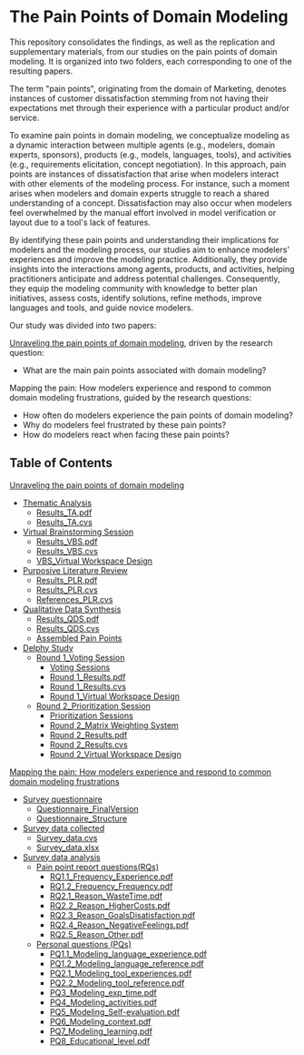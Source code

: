 # The Pain Points of Domain Modeling

This repository consolidates the findings, as well as the replication and supplementary materials, from our studies on the pain points of domain modeling. It is organized into two folders, each corresponding to one of the resulting papers.

The term "pain points", originating from the domain of Marketing, denotes instances of customer dissatisfaction stemming from not having their expectations met through their experience with a particular product and/or service.

To examine pain points in domain modeling, we conceptualize modeling as a dynamic interaction between multiple agents (e.g., modelers, domain experts, sponsors), products (e.g., models, languages, tools), and activities (e.g., requirements elicitation, concept negotiation). In this approach, pain points are instances of dissatisfaction that arise when modelers interact with other elements of the modeling process. For instance, such a moment arises when modelers and domain experts struggle to reach a shared understanding of a concept. Dissatisfaction may also occur when modelers feel overwhelmed by the manual effort involved in model verification or layout due to a tool's lack of features.

By identifying these pain points and understanding their implications for modelers and the modeling process, our studies aim to enhance modelers’ experiences and improve the modeling practice. Additionally, they provide insights into the interactions among agents, products, and activities, helping practitioners anticipate and address potential challenges. Consequently, they equip the modeling community with knowledge to better plan initiatives, assess costs, identify solutions, refine methods, improve languages and tools, and guide novice modelers.

Our study was divided into two papers:

[Unraveling the pain points of domain modeling](https://www.sciencedirect.com/science/article/pii/S0950584925000758), driven by the research question: 
 - What are the main pain points associated with domain modeling? 

Mapping the pain: How modelers experience and respond to common domain modeling frustrations, guided by the research questions:
 - How often do modelers experience the pain points of domain modeling?
 - Why do modelers feel frustrated by these pain points?
 - How do modelers react when facing these pain points?

 ## Table of Contents 

[Unraveling the pain points of domain modeling](https://github.com/utwente-scs/pain-points-modeling/tree/main/Unraveling%20the%20pain%20points%20of%20domain%20modeling%20)
- [Thematic Analysis](https://github.com/utwente-scs/pain-points-modeling/tree/main/Unraveling%20the%20pain%20points%20of%20domain%20modeling%20/Thematic%20Analysis)
	- [Results_TA.pdf](https://github.com/utwente-scs/pain-points-modeling/blob/main/Unraveling%20the%20pain%20points%20of%20domain%20modeling%20/Thematic%20Analysis/Results_TA.pdf)
	- [Results_TA.cvs](https://github.com/utwente-scs/pain-points-modeling/blob/main/Unraveling%20the%20pain%20points%20of%20domain%20modeling%20/Thematic%20Analysis/Results_TA.csv)
- [Virtual Brainstorming Session](https://github.com/utwente-scs/pain-points-modeling/tree/main/Unraveling%20the%20pain%20points%20of%20domain%20modeling%20/Virtual%20Brainstorming%20Session)
	- [Results_VBS.pdf](https://github.com/utwente-scs/pain-points-modeling/blob/main/Unraveling%20the%20pain%20points%20of%20domain%20modeling%20/Virtual%20Brainstorming%20Session/Results_VBS.pdf)
	- [Results_VBS.cvs](https://github.com/utwente-scs/pain-points-modeling/blob/main/Unraveling%20the%20pain%20points%20of%20domain%20modeling%20/Virtual%20Brainstorming%20Session/Results_VBS.csv)
 	- [VBS_Virtual Workspace Design](https://github.com/utwente-scs/pain-points-modeling/blob/main/Unraveling%20the%20pain%20points%20of%20domain%20modeling%20/Virtual%20Brainstorming%20Session/VBS_Virtual%20Workspace%20Design.pdf)  
- [Purposive Literature Review](https://github.com/utwente-scs/pain-points-modeling/tree/main/Unraveling%20the%20pain%20points%20of%20domain%20modeling%20/Purposive%20Literature%20Review)
	- [Results_PLR.pdf](https://github.com/utwente-scs/pain-points-modeling/blob/main/Unraveling%20the%20pain%20points%20of%20domain%20modeling%20/Purposive%20Literature%20Review/Results_PLR.pdf)
	- [Results_PLR.cvs](https://github.com/utwente-scs/pain-points-modeling/blob/main/Unraveling%20the%20pain%20points%20of%20domain%20modeling%20/Purposive%20Literature%20Review/Results_PLR.csv)
	- [References_PLR.cvs](https://github.com/utwente-scs/pain-points-modeling/blob/main/Unraveling%20the%20pain%20points%20of%20domain%20modeling%20/Purposive%20Literature%20Review/Refereces_PLR.csv)
- [Qualitative Data Synthesis](https://github.com/utwente-scs/pain-points-modeling/tree/main/Unraveling%20the%20pain%20points%20of%20domain%20modeling%20/Qualitative%20Data%20Synthesis)
	- [Results_QDS.pdf](https://github.com/utwente-scs/pain-points-modeling/blob/main/Unraveling%20the%20pain%20points%20of%20domain%20modeling%20/Qualitative%20Data%20Synthesis/Results_QDS.pdf)
	- [Results_QDS.cvs](https://github.com/utwente-scs/pain-points-modeling/blob/main/Unraveling%20the%20pain%20points%20of%20domain%20modeling%20/Qualitative%20Data%20Synthesis/Results_QDS.csv)
	- [Assembled Pain Points](https://github.com/utwente-scs/pain-points-modeling/blob/main/Unraveling%20the%20pain%20points%20of%20domain%20modeling%20/Qualitative%20Data%20Synthesis/Assembled%20Pain%20Points..pdf)
- [Delphy Study](https://github.com/utwente-scs/pain-points-modeling/tree/main/Unraveling%20the%20pain%20points%20of%20domain%20modeling%20/Delphi%20Study)
	- [Round 1_Voting Session](https://github.com/utwente-scs/pain-points-modeling/tree/main/Unraveling%20the%20pain%20points%20of%20domain%20modeling%20/Delphi%20Study/Round%201_Voting%20Session)
		- [Voting Sessions](https://github.com/utwente-scs/pain-points-modeling/tree/main/Unraveling%20the%20pain%20points%20of%20domain%20modeling%20/Delphi%20Study/Round%201_Voting%20Session/Voting%20Sessions)
		- [Round 1_Results.pdf](https://github.com/utwente-scs/pain-points-modeling/blob/main/Unraveling%20the%20pain%20points%20of%20domain%20modeling%20/Delphi%20Study/Round%201_Voting%20Session/Round%201_Results.pdf)
		- [Round 1_Results.cvs](https://github.com/utwente-scs/pain-points-modeling/blob/main/Unraveling%20the%20pain%20points%20of%20domain%20modeling%20/Delphi%20Study/Round%201_Voting%20Session/Round%201_Results.csv)
		- [Round 1_Virtual Workspace Design](https://github.com/utwente-scs/pain-points-modeling/blob/main/Unraveling%20the%20pain%20points%20of%20domain%20modeling%20/Delphi%20Study/Round%201_Voting%20Session/Round%201_Virtual%20Workspace%20Design.pdf)
	- [Round 2_Prioritization Session](https://github.com/utwente-scs/pain-points-modeling/tree/main/Unraveling%20the%20pain%20points%20of%20domain%20modeling%20/Delphi%20Study/Round%202_Prioritization%20Session)
		- [Prioritization Sessions](https://github.com/utwente-scs/pain-points-modeling/tree/main/Unraveling%20the%20pain%20points%20of%20domain%20modeling%20/Delphi%20Study/Round%202_Prioritization%20Session/Prioritization%20Sessions)
		- [Round 2_Matrix Weighting System](https://github.com/utwente-scs/pain-points-modeling/blob/main/Unraveling%20the%20pain%20points%20of%20domain%20modeling%20/Delphi%20Study/Round%202_Prioritization%20Session/Round%202_Matrix%20Weighting%20System.pdf)
		- [Round 2_Results.pdf](https://github.com/utwente-scs/pain-points-modeling/blob/main/Unraveling%20the%20pain%20points%20of%20domain%20modeling%20/Delphi%20Study/Round%202_Prioritization%20Session/Round%202_Results.pdf)
		- [Round 2_Results.cvs](https://github.com/utwente-scs/pain-points-modeling/blob/main/Unraveling%20the%20pain%20points%20of%20domain%20modeling%20/Delphi%20Study/Round%202_Prioritization%20Session/Round%202_Results.csv)
		- [Round 2_Virtual Workspace Design](https://github.com/utwente-scs/pain-points-modeling/blob/main/Unraveling%20the%20pain%20points%20of%20domain%20modeling%20/Delphi%20Study/Round%202_Prioritization%20Session/Round%202_Virtual%20Workspace%20Design.pdf.pdf)

[Mapping the pain: How modelers experience and respond to common domain modeling frustrations](https://github.com/utwente-scs/pain-points-modeling/tree/main/Mapping%20the%20pain_How%20modelers%20experience%20and%20respond%20to%20common%20domain%20modeling%20frustrations)
- [Survey questionnaire](https://github.com/utwente-scs/pain-points-modeling/tree/main/Mapping%20the%20pain_How%20modelers%20experience%20and%20respond%20to%20common%20domain%20modeling%20frustrations/Survey%20questionnaire)
	- [Questionnaire_FinalVersion](https://github.com/utwente-scs/pain-points-modeling/blob/main/Mapping%20the%20pain_How%20modelers%20experience%20and%20respond%20to%20common%20domain%20modeling%20frustrations/Survey%20questionnaire/Questionnaire_FinalVersion.pdf)
  	- [Questionnaire_Structure](https://github.com/utwente-scs/pain-points-modeling/blob/main/Mapping%20the%20pain_How%20modelers%20experience%20and%20respond%20to%20common%20domain%20modeling%20frustrations/Survey%20questionnaire/Questionnaire_Structure.png)
- [Survey data collected](https://github.com/utwente-scs/pain-points-modeling/tree/main/Mapping%20the%20pain_How%20modelers%20experience%20and%20respond%20to%20common%20domain%20modeling%20frustrations/Suvey%20data%20collected)
  	- [Survey_data.cvs](https://github.com/utwente-scs/pain-points-modeling/blob/main/Mapping%20the%20pain_How%20modelers%20experience%20and%20respond%20to%20common%20domain%20modeling%20frustrations/Suvey%20data%20collected/Survey_Data.csv)
	- [Survey_data.xlsx](https://github.com/utwente-scs/pain-points-modeling/blob/main/Mapping%20the%20pain_How%20modelers%20experience%20and%20respond%20to%20common%20domain%20modeling%20frustrations/Suvey%20data%20collected/Survey_Data.xlsx)
- [Survey data analysis](https://github.com/utwente-scs/pain-points-modeling/tree/main/Mapping%20the%20pain_How%20modelers%20experience%20and%20respond%20to%20common%20domain%20modeling%20frustrations/Survey%20data%20analysis)
	- [Pain point report questions(RQs)](https://github.com/utwente-scs/pain-points-modeling/tree/main/Mapping%20the%20pain_How%20modelers%20experience%20and%20respond%20to%20common%20domain%20modeling%20frustrations/Survey%20data%20analysis/Pain%20point%20report%20questions%20(RQs))
 		- [RQ1.1_Frequency_Experience.pdf](https://github.com/utwente-scs/pain-points-modeling/blob/main/Mapping%20the%20pain_How%20modelers%20experience%20and%20respond%20to%20common%20domain%20modeling%20frustrations/Survey%20data%20analysis/Pain%20point%20report%20questions%20(RQs)/RQ1.1_Frequency_Experience.pdf)
		- [RQ1.2_Frequency_Frequency.pdf](https://github.com/utwente-scs/pain-points-modeling/blob/main/Mapping%20the%20pain_How%20modelers%20experience%20and%20respond%20to%20common%20domain%20modeling%20frustrations/Survey%20data%20analysis/Pain%20point%20report%20questions%20(RQs)/RQ1.2_Frequency_Frequency.pdf)
		- [RQ2.1_Reason_WasteTime.pdf](https://github.com/utwente-scs/pain-points-modeling/blob/main/Mapping%20the%20pain_How%20modelers%20experience%20and%20respond%20to%20common%20domain%20modeling%20frustrations/Survey%20data%20analysis/Pain%20point%20report%20questions%20(RQs)/RQ2.1_Reason_WasteTime.pdf)
		- [RQ2.2_Reason_HigherCosts.pdf](https://github.com/utwente-scs/pain-points-modeling/blob/main/Mapping%20the%20pain_How%20modelers%20experience%20and%20respond%20to%20common%20domain%20modeling%20frustrations/Survey%20data%20analysis/Pain%20point%20report%20questions%20(RQs)/RQ2.2_Reason_HigherCosts.pdf)
		- [RQ2.3_Reason_GoalsDisatisfaction.pdf](https://github.com/utwente-scs/pain-points-modeling/blob/main/Mapping%20the%20pain_How%20modelers%20experience%20and%20respond%20to%20common%20domain%20modeling%20frustrations/Survey%20data%20analysis/Pain%20point%20report%20questions%20(RQs)/RQ2.3_Reason_GoalsDisatisfaction.pdf)
		- [RQ2.4_Reason_NegativeFeelings.pdf](https://github.com/utwente-scs/pain-points-modeling/blob/main/Mapping%20the%20pain_How%20modelers%20experience%20and%20respond%20to%20common%20domain%20modeling%20frustrations/Survey%20data%20analysis/Pain%20point%20report%20questions%20(RQs)/RQ2.4_Reason_NegativeFeelings.pdf)
		- [RQ2.5_Reason_Other.pdf](https://github.com/utwente-scs/pain-points-modeling/blob/main/Mapping%20the%20pain_How%20modelers%20experience%20and%20respond%20to%20common%20domain%20modeling%20frustrations/Survey%20data%20analysis/Pain%20point%20report%20questions%20(RQs)/RQ2.5_Reason_Other.pdf)
  	- [Personal questions (PQs)](https://github.com/utwente-scs/pain-points-modeling/tree/main/Mapping%20the%20pain_How%20modelers%20experience%20and%20respond%20to%20common%20domain%20modeling%20frustrations/Survey%20data%20analysis/Personal%20questions%20(PQs))
		- [PQ1.1_Modeling_language_experience.pdf](https://github.com/utwente-scs/pain-points-modeling/blob/main/Mapping%20the%20pain_How%20modelers%20experience%20and%20respond%20to%20common%20domain%20modeling%20frustrations/Survey%20data%20analysis/Personal%20questions%20(PQs)/PQ1.1_Modeling_language_experience.pdf)
		- [PQ1.2_Modeling_language_reference.pdf](https://github.com/utwente-scs/pain-points-modeling/blob/main/Mapping%20the%20pain_How%20modelers%20experience%20and%20respond%20to%20common%20domain%20modeling%20frustrations/Survey%20data%20analysis/Personal%20questions%20(PQs)/PQ1.2_Modeling_language_reference.pdf)
		- [PQ2.1_Modeling_tool_experiences.pdf](https://github.com/utwente-scs/pain-points-modeling/blob/main/Mapping%20the%20pain_How%20modelers%20experience%20and%20respond%20to%20common%20domain%20modeling%20frustrations/Survey%20data%20analysis/Personal%20questions%20(PQs)/PQ2.1_Modeling_tool_experiences.pdf)
		- [PQ2.2_Modeling_tool_reference.pdf](https://github.com/utwente-scs/pain-points-modeling/blob/main/Mapping%20the%20pain_How%20modelers%20experience%20and%20respond%20to%20common%20domain%20modeling%20frustrations/Survey%20data%20analysis/Personal%20questions%20(PQs)/PQ2.2_Modeling_tool_reference.pdf)
		- [PQ3_Modeling_exp_time.pdf](https://github.com/utwente-scs/pain-points-modeling/blob/main/Mapping%20the%20pain_How%20modelers%20experience%20and%20respond%20to%20common%20domain%20modeling%20frustrations/Survey%20data%20analysis/Personal%20questions%20(PQs)/PQ3_Modeling_exp_time.pdf)
		- [PQ4_Modeling_activities.pdf](https://github.com/utwente-scs/pain-points-modeling/blob/main/Mapping%20the%20pain_How%20modelers%20experience%20and%20respond%20to%20common%20domain%20modeling%20frustrations/Survey%20data%20analysis/Personal%20questions%20(PQs)/PQ4_Modeling_activities.pdf)
		- [PQ5_Modeling_Self-evaluation.pdf](https://github.com/utwente-scs/pain-points-modeling/blob/main/Mapping%20the%20pain_How%20modelers%20experience%20and%20respond%20to%20common%20domain%20modeling%20frustrations/Survey%20data%20analysis/Personal%20questions%20(PQs)/PQ5_Modeling_Self-evaluation.pdf)
		- [PQ6_Modeling_context.pdf](https://github.com/utwente-scs/pain-points-modeling/blob/main/Mapping%20the%20pain_How%20modelers%20experience%20and%20respond%20to%20common%20domain%20modeling%20frustrations/Survey%20data%20analysis/Personal%20questions%20(PQs)/PQ6_Modeling_context.pdf)
		- [PQ7_Modeling_learning.pdf](https://github.com/utwente-scs/pain-points-modeling/blob/main/Mapping%20the%20pain_How%20modelers%20experience%20and%20respond%20to%20common%20domain%20modeling%20frustrations/Survey%20data%20analysis/Personal%20questions%20(PQs)/PQ7_Modeling_learning.pdf)
		- [PQ8_Educational_level.pdf](https://github.com/utwente-scs/pain-points-modeling/blob/main/Mapping%20the%20pain_How%20modelers%20experience%20and%20respond%20to%20common%20domain%20modeling%20frustrations/Survey%20data%20analysis/Personal%20questions%20(PQs)/PQ8_Educational_level.pdf)


      
     		
         	
